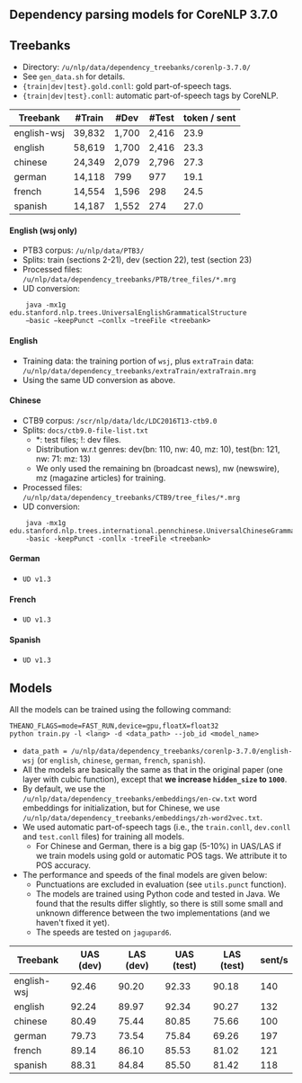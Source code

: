 
## Dependency parsing models for CoreNLP 3.7.0

## Treebanks

* Directory: `/u/nlp/data/dependency_treebanks/corenlp-3.7.0/`
* See `gen_data.sh` for details.
* `{train|dev|test}.gold.conll`: gold part-of-speech tags.
* `{train|dev|test}.conll`: automatic part-of-speech tags by CoreNLP.

Treebank  | #Train    |  #Dev | #Test | token / sent
----------| --------- | ---------- | --------|------
english-wsj  | 39,832  |  1,700 | 2,416 | 23.9
english    |  58,619 | 1,700 | 2,416 | 23.3
chinese   | 24,349 | 2,079 | 2,796 | 27.3
german | 14,118 | 799 | 977 | 19.1
french | 14,554 | 1,596 | 298 | 24.5
spanish | 14,187 | 1,552 | 274 | 27.0


#### English (wsj only)
* PTB3 corpus: `/u/nlp/data/PTB3/`
* Splits: train (sections 2-21), dev (section 22), test (section 23)
* Processed files: `/u/nlp/data/dependency_treebanks/PTB/tree_files/*.mrg`
* UD conversion:
```
    java -mx1g edu.stanford.nlp.trees.UniversalEnglishGrammaticalStructure
    −basic −keepPunct −conllx −treeFile <treebank>
```

#### English
* Training data: the training portion of `wsj`, plus `extraTrain` data: `/u/nlp/data/dependency_treebanks/extraTrain/extraTrain.mrg`
* Using the same UD conversion as above.


#### Chinese
* CTB9 corpus: `/scr/nlp/data/ldc/LDC2016T13-ctb9.0`
* Splits: `docs/ctb9.0-file-list.txt`
    * \*: test files; !: dev files.
    * Distribution w.r.t genres: dev(bn: 110, nw: 40, mz: 10), test(bn: 121, nw: 71: mz: 13)
    * We only used the remaining bn (broadcast news), nw (newswire), mz (magazine articles) for training.
* Processed files: `/u/nlp/data/dependency_treebanks/CTB9/tree_files/*.mrg`
* UD conversion:
```
    java -mx1g edu.stanford.nlp.trees.international.pennchinese.UniversalChineseGrammaticalStructure
    -basic -keepPunct -conllx -treeFile <treebank>
```


#### German
* `UD v1.3`

#### French
* `UD v1.3`

#### Spanish
* `UD v1.3`


## Models

All the models can be trained using the following command:
```
THEANO_FLAGS=mode=FAST_RUN,device=gpu,floatX=float32
python train.py -l <lang> -d <data_path> --job_id <model_name>
```
* `data_path = /u/nlp/data/dependency_treebanks/corenlp-3.7.0/english-wsj` (or `english`, `chinese`, `german`, `french`, `spanish`).
* All the models are basically the same as that in the original paper (one layer with cubic function), except that **we increase `hidden_size` to `1000`**.
* By default, we use the `/u/nlp/data/dependency_treebanks/embeddings/en-cw.txt` word embeddings for initialization, but for Chinese, we use `/u/nlp/data/dependency_treebanks/embeddings/zh-word2vec.txt`.
* We used automatic part-of-speech tags (i.e., the `train.conll`, `dev.conll` and `test.conll` files) for training all models.
    * For Chinese and German, there is a big gap (5-10%) in UAS/LAS if we train models using gold or automatic POS tags. We attribute it to POS accuracy.
* The performance and speeds of the final models are given below:
    * Punctuations are excluded in evaluation (see `utils.punct` function).
    * The models are trained using Python code and tested in Java. We found that the results differ slightly, so there is still some small and unknown difference between the two implementations (and we haven't fixed it yet).
    * The speeds are tested on `jagupard6`.

Treebank    | UAS (dev) | LAS (dev) | UAS (test) | LAS (test) | sent/s
----------  | --------- | ---------- | ----- | ------ | ---------
english-wsj |   92.46	| 90.20	| 92.33	| 90.18	| 140
english     |   92.24	| 89.97	| 92.34	| 90.27	| 132
chinese     | 80.49   | 75.44	| 80.85	| 75.66	| 100
german      | 79.73	| 73.54	| 75.84	| 69.26	| 197
french      | 89.14	| 86.10	| 85.53	| 81.02	| 121
spanish     | 88.31	| 84.84	| 85.50	| 81.42	| 118
